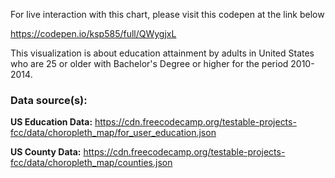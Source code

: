 For live interaction with this chart, please visit this codepen at the link below

https://codepen.io/ksp585/full/QWygjxL

This visualization is about education attainment by adults in United States who are 25 or older with Bachelor's Degree or higher for the period 2010-2014.

### Data source(s):

**US Education Data:** https://cdn.freecodecamp.org/testable-projects-fcc/data/choropleth_map/for_user_education.json

**US County Data:** https://cdn.freecodecamp.org/testable-projects-fcc/data/choropleth_map/counties.json
